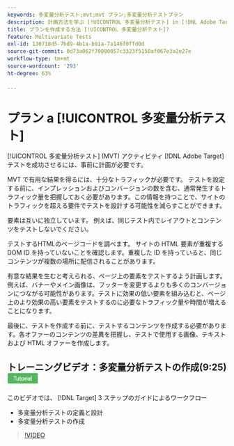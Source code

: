 ```yaml
---
keywords: 多変量分析テスト;mvt;mvt プラン;多変量分析テストプラン
description: 計画方法を学ぶ [!UICONTROL 多変量分析テスト] in [!DNL Adobe Target] 成功したテストを作成できます。
title: プランを作成する方法 [!UICONTROL 多変量分析テスト]?
feature: Multivariate Tests
exl-id: 130718d5-7bd9-4b1a-b81a-7a146f0ffd0d
source-git-commit: 0d73a062f70080057c3323f5150af067e3a2e27e
workflow-type: tm+mt
source-wordcount: '293'
ht-degree: 63%

---
```


# プラン a [!UICONTROL 多変量分析テスト]

[!UICONTROL 多変量分析テスト] (MVT) アクティビティ [!DNL Adobe Target] テストを成功させるには、事前に計画が必要です。

MVT で有用な結果を得るには、十分なトラフィックが必要です。 テストを設定する前に、インプレッションおよびコンバージョンの数を含む、通常発生するトラフィック量を把握しておく必要があります。この情報を持つことで、サイトのトラフィックを超える要件でテストを設計する可能性を減らすことができます。

要素は互いに独立しています。 例えば、同じテスト内でレイアウトとコンテンツをテストしないでください。

テストするHTMLのページコードを調べます。 サイトの HTML 要素が重複する DOM ID を持っていないことを確認します。重複した ID を持っていると、同じコンテンツが複数の場所に配信されることがあります。

有意な結果を生むと考えられる、ページ上の要素をテストするよう計画します。例えば、バナーやメイン画像は、フッターを変更するよりも多くのコンバージョンにつながる可能性があります。テストに効果の低い要素を組み込むと、ページ上のより効果の高い要素をテストするのに必要なトラフィック量や時間が増えることになります。

最後に、テストを作成する前に、テストするコンテンツを作成する必要があります。各オファーのコンテンツの差異を把握し、テストで使用する画像、テキストおよび HTML オファーを作成します。

## トレーニングビデオ：多変量分析テストの作成(9:25) ![チュートリアルバッジ](/help/main/assets/tutorial.png)

このビデオでは、 [!DNL Target] 3 ステップのガイドによるワークフロー

* 多変量分析テストの定義と設計
* 多変量分析テストの作成

>[!VIDEO](https://video.tv.adobe.com/v/17395)
